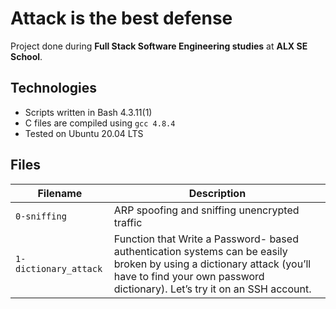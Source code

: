 # Attack is the best defense

Project done during **Full Stack Software Engineering studies** at **ALX SE School**. 
## Technologies
* Scripts written in Bash 4.3.11(1)
* C files are compiled using `gcc 4.8.4`
* Tested on Ubuntu 20.04 LTS

## Files

| Filename | Description |
| -------- | ----------- |
| `0-sniffing` |ARP spoofing and sniffing unencrypted traffic|
| `1-dictionary_attack` | Function that Write a Password- based authentication systems can be easily broken by using a dictionary attack (you’ll have to find your own password dictionary). Let’s try it on an SSH account. |

